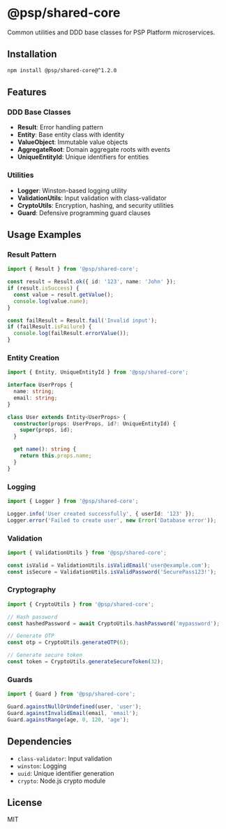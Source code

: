 # @psp/shared-core

Common utilities and DDD base classes for PSP Platform microservices.

## Installation

```bash
npm install @psp/shared-core@^1.2.0
```

## Features

### DDD Base Classes
- **Result**: Error handling pattern
- **Entity**: Base entity class with identity
- **ValueObject**: Immutable value objects
- **AggregateRoot**: Domain aggregate roots with events
- **UniqueEntityId**: Unique identifiers for entities

### Utilities
- **Logger**: Winston-based logging utility
- **ValidationUtils**: Input validation with class-validator
- **CryptoUtils**: Encryption, hashing, and security utilities
- **Guard**: Defensive programming guard clauses

## Usage Examples

### Result Pattern
```typescript
import { Result } from '@psp/shared-core';

const result = Result.ok({ id: '123', name: 'John' });
if (result.isSuccess) {
  const value = result.getValue();
  console.log(value.name);
}

const failResult = Result.fail('Invalid input');
if (failResult.isFailure) {
  console.log(failResult.errorValue());
}
```

### Entity Creation
```typescript
import { Entity, UniqueEntityId } from '@psp/shared-core';

interface UserProps {
  name: string;
  email: string;
}

class User extends Entity<UserProps> {
  constructor(props: UserProps, id?: UniqueEntityId) {
    super(props, id);
  }

  get name(): string {
    return this.props.name;
  }
}
```

### Logging
```typescript
import { Logger } from '@psp/shared-core';

Logger.info('User created successfully', { userId: '123' });
Logger.error('Failed to create user', new Error('Database error'));
```

### Validation
```typescript
import { ValidationUtils } from '@psp/shared-core';

const isValid = ValidationUtils.isValidEmail('user@example.com');
const isSecure = ValidationUtils.isValidPassword('SecurePass123!');
```

### Cryptography
```typescript
import { CryptoUtils } from '@psp/shared-core';

// Hash password
const hashedPassword = await CryptoUtils.hashPassword('mypassword');

// Generate OTP
const otp = CryptoUtils.generateOTP(6);

// Generate secure token
const token = CryptoUtils.generateSecureToken(32);
```

### Guards
```typescript
import { Guard } from '@psp/shared-core';

Guard.againstNullOrUndefined(user, 'user');
Guard.againstInvalidEmail(email, 'email');
Guard.againstRange(age, 0, 120, 'age');
```

## Dependencies

- `class-validator`: Input validation
- `winston`: Logging
- `uuid`: Unique identifier generation
- `crypto`: Node.js crypto module

## License

MIT
